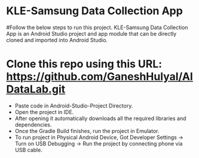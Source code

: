 # KLE-Samsung Data Collection App

#Follow the below steps to run this project.
KLE-Samsung Data Collection App is an Android Studio project and app module that can be directly cloned and imported into Android Studio.

# Clone this repo using this URL: https://github.com/GaneshHulyal/AIDataLab.git

- Paste code in Android-Studio-Project Directory.
- Open the project in IDE.
- After opening it automatically downloads all the required libraries and dependencies.
- Once the Gradle Build finishes, run the project in Emulator.
- To run project in Physical Android Device, Got Developer Settings -> Turn on USB Debugging -> Run the project by connecting phone via USB cable. 
